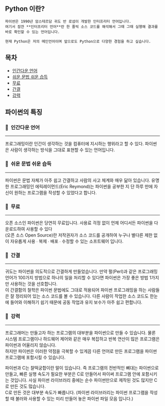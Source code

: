 ## Python 이란?

```
파이썬은 1990년 암스테르담 귀도 반 로섬이 개발한 인터프리터 언어입니다.
여기서 잠깐 **인터프리터 언어**란 한 줄씩 소스 코드를 해석해서 그때 그때 실행해 결과를 바로 확인할 수 있는 언어입니다.

현재 Python은 저의 메인언어이며 앞으로도 Python으로 다양한 경험을 하고 싶습니다.
```

## 목차

- <a href="https://github.com/ohyuchan123/TIL_V2/blob/master/python/Python%20%EC%9D%B4%EB%9E%80%3F.md#%EC%9D%B8%EA%B0%84%EB%8B%A4%EC%9A%B4-%EC%96%B8%EC%96%B4">인간다운 언어</a>
- <a href="https://github.com/ohyuchan123/TIL_V2/blob/master/python/Python%20%EC%9D%B4%EB%9E%80%3F.md#%EC%89%AC%EC%9A%B4-%EB%AC%B8%EB%B2%95-%EC%89%AC%EC%9A%B4-%EC%8A%B5%EB%93%9D">쉬운 문법 쉬운 습득</a>
- <a href="https://github.com/ohyuchan123/TIL_V2/blob/master/python/Python%20%EC%9D%B4%EB%9E%80%3F.md#%EB%AC%B4%EB%A3%8C">무료</a>
- <a href="https://github.com/ohyuchan123/TIL_V2/blob/master/python/Python%20%EC%9D%B4%EB%9E%80%3F.md#%EA%B0%84%EA%B2%B0">간결</a>
- <a href="https://github.com/ohyuchan123/TIL_V2/blob/master/python/Python%20%EC%9D%B4%EB%9E%80%3F.md#%EA%B0%95%EB%A0%A5">강력</a>

## 파이썬의 특징

### 🤔  인간다운 언어

---

프로그래밍이란 인간이 생각하는 것을 컴퓨터에 지시하는 행위라고 할 수 있다. 파이썬은 사람이 생각하는 방식을 그대로 표현할 수 있는 언어입니다.

### 🤔  쉬운 문법 쉬운 습득

---

파이썬은 문법 자체가 아주 쉽고 간결하고 사람의 사고 체계와 매우 닮아 있습니다. 유명한 프로그래밍인 에릭레이먼드(Eric Reymond)는 파이썬을 공부한 지 단 하루 만에 자신이 원하는 프로그램을 작성할 수 있었다고 합니다.

### 🤑  무료

---

오픈 소스인 파이썬은 당연히 무료입니다. 사용료 걱정 없이 언제 어디서든 파이썬을 다운로드하여 사용할 수 있다  
(오픈 소스 Open Source)란 저작권자가 소스 코드를 공개하여 누구나 별다른 제한 없이 자유롭게 사용 ∙ 복제 ∙ 배포 ∙ 수정할 수 있는 소프트웨어 입니다.

### 💨  간결

---

귀도는 파이썬을 의도적으로 간결하게 만들었습니다. 만약 펄(Perl)과 같은 프로그래밍 언어가 100가지 방법으로 하나의 일을 처리할 수 있다면 파이썬은 가장 좋은 방법 1가지만 사용하는 것을 선호합니다.  
이 간결함의 철학은 파이썬 문법에도 그대로 적용되어 파이썬 프로그래밍을 하는 사람들은 잘 정리되어 있는 소스 코드를 볼 수 있습니다. 다른 사람이 작업한 소스 코드도 한눈에 들어와 이해하기 쉽기 때문에 공동 작업과 유지 보수가 아주 쉽고 편합니다.

### 💪  강력

---

프로그래머는 만들고자 하는 프로그램의 대부분을 파이썬으로 만들 수 있습니다. 물론 시스템 프로그램이나 하드웨어 제어와 같은 매우 복잡하고 반복 연산이 많은 프로그램은 파이썬과 어울리지 않습니다.  
하지만 파이썬은 이러한 약점을 극복할 수 있게끔 다른 언어로 만든 프로그램을 파이썬 프로그램에 포함시킬 수 있습니다.

파이썬과 C는 찰떡궁합이란 말이 있습니다. 즉 프로그램의 전반적인 뼈대는 파이썬으로 만들고, 빠른 실행 속도가 필요한 부분은 C로 만들어서 파이써 프로그램 안에 포함시키는 것입니다. 사실 파이썬 라이브러리 중에는 순수 파이썬만으로 제작된 것도 많지만 C로 만든 것도 많습니다.  
C로 만든 것은 대부분 속도가 빠릅니다. (파이썬 라이브러리는 파이썬 프로그램을 작성할 때 불러와 사용할 수 있는 미리 만들어 놓은 파이썬 파일 모음 입니다.)
